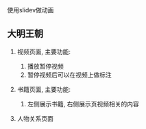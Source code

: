
使用slidev做动画


## 大明王朝

1. 视频页面, 主要功能:
    1. 播放暂停视频
    2. 暂停视频后可以在视频上做标注

2. 书籍页面, 主要功能:
    1. 左侧展示书籍, 右侧展示页视频相关的内容

3. 人物关系页面
